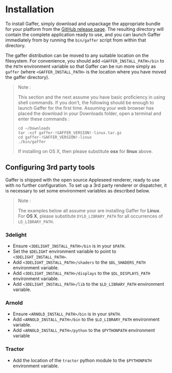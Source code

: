 Installation
============

To install Gaffer, simply download and unpackage the appropriate bundle for your platform from the [GitHub release page](https://github.com/ImageEngine/gaffer/releases/!GAFFER_VERSION!). The resulting directory will contain the complete application ready to use, and you can launch Gaffer immediately from by running the `bin/gaffer` script from within that directory.

The gaffer distribution can be moved to any suitable location on the filesystem. For convenience, you should add `<GAFFER_INSTALL_PATH>/bin` to the `PATH` environment variable so that Gaffer can be run more simply as `gaffer` (where `<GAFFER_INSTALL_PATH>` is the location where you have moved the gaffer directory).

> Note :
>
> This section and the next assume you have basic proficiency in using shell commands.
> If you don't, the following should be enough to launch Gaffer for the first time.
> Assuming your web browser has placed the download in your Downloads folder, open a terminal
> and enter these commands :
>
> ```shell
> cd ~/Downloads
> tar -xzf gaffer-!GAFFER_VERSION!-linux.tar.gz
> cd gaffer-!GAFFER_VERSION!-linux
> ./bin/gaffer
> ```
>
> If installing on OS X, then please substitute **osx** for **linux** above.

Configuring 3rd party tools
---------------------------

Gaffer is shipped with the open source Appleseed renderer, ready to use with no further configuration. To set up a 3rd party renderer or dispatcher, it is necessary to set some environment variables as described below.

> Note :
>
> The examples below all assume your are installing Gaffer for **Linux**. For **OS X**, please
> substitute `DYLD_LIBRARY_PATH` for all occurrences of `LD_LIBRARY_PATH`.

### 3delight

- Ensure `<3DELIGHT_INSTALL_PATH>/bin` is in your `$PATH`.
- Set the `$DELIGHT` environment variable to point to `<3DELIGHT_INSTALL_PATH>`.
- Add `<3DELIGHT_INSTALL_PATH>/shaders` to the `$DL_SHADERS_PATH` environment variable.
- Add `<3DELIGHT_INSTALL_PATH>/displays` to the `$DL_DISPLAYS_PATH` environment variable.
- Add `<3DELIGHT_INSTALL_PATH>/lib` to the `$LD_LIBRARY_PATH` environment variable.

### Arnold

- Ensure `<ARNOLD_INSTALL_PATH>/bin` is in your `$PATH`.
- Add `<ARNOLD_INSTALL_PATH>/bin` to the `$LD_LIBRARY_PATH` environment variable.
- Add `<ARNOLD_INSTALL_PATH>/python` to the `$PYTHONPATH` environment variable

### Tractor

- Add the location of the `tractor` python module to the `$PYTHONPATH` environment
  variable.


